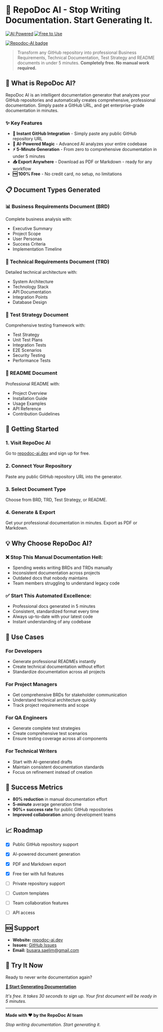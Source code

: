 # 🚀 RepoDoc AI - Stop Writing Documentation. Start Generating It.

[![AI Powered](https://img.shields.io/badge/AI-Powered-blue.svg)](https://repodoc-ai.dev)
[![Free to Use](https://img.shields.io/badge/Free-100%25-green.svg)](https://repodoc-ai.dev/signup)

<a href='https://www.saashub.com/repodoc-ai?utm_source=badge&utm_campaign=badge&utm_content=repodoc-ai&badge_variant=color&badge_kind=approved' target='_blank'><img src="https://cdn-b.saashub.com/img/badges/approved-color.png?v=1" alt="Repodoc-AI badge" style="max-width: 150px;"/></a>

> Transform any GitHub repository into professional Business Requirements, Technical Documentation, Test Strategy and README documents in under 5 minutes. **Completely free. No manual work required.**

## 🎯 What is RepoDoc AI?

RepoDoc AI is an intelligent documentation generator that analyzes your GitHub repositories and automatically creates comprehensive, professional documentation. Simply paste a GitHub URL, and get enterprise-grade documentation in minutes.

### ✨ Key Features

- **🔗 Instant GitHub Integration** - Simply paste any public GitHub repository URL
- **🤖 AI-Powered Magic** - Advanced AI analyzes your entire codebase
- **⚡ 5-Minute Generation** - From zero to comprehensive documentation in under 5 minutes
- **📥 Export Anywhere** - Download as PDF or Markdown - ready for any workflow
- **🆓 100% Free** - No credit card, no setup, no limitations

## 📋 Document Types Generated

### 📊 Business Requirements Document (BRD)
Complete business analysis with:
- Executive Summary
- Project Scope
- User Personas
- Success Criteria
- Implementation Timeline

### 🔧 Technical Requirements Document (TRD)
Detailed technical architecture with:
- System Architecture
- Technology Stack
- API Documentation
- Integration Points
- Database Design

### 🧪 Test Strategy Document
Comprehensive testing framework with:
- Test Strategy
- Unit Test Plans
- Integration Tests
- E2E Scenarios
- Security Testing
- Performance Tests

### 📖 README Document
Professional README with:
- Project Overview
- Installation Guide
- Usage Examples
- API Reference
- Contribution Guidelines

## 🚀 Getting Started

### 1. Visit RepoDoc AI
Go to [repodoc-ai.dev](https://repodoc-ai.dev) and sign up for free.

### 2. Connect Your Repository
Paste any public GitHub repository URL into the generator.

### 3. Select Document Type
Choose from BRD, TRD, Test Strategy, or README.

### 4. Generate & Export
Get your professional documentation in minutes. Export as PDF or Markdown.

## 💡 Why Choose RepoDoc AI?

### ❌ Stop This Manual Documentation Hell:
- Spending weeks writing BRDs and TRDs manually
- Inconsistent documentation across projects
- Outdated docs that nobody maintains
- Team members struggling to understand legacy code

### ✅ Start This Automated Excellence:
- Professional docs generated in 5 minutes
- Consistent, standardized format every time
- Always up-to-date with your latest code
- Instant understanding of any codebase

## 🎯 Use Cases

### For Developers
- Generate professional READMEs instantly
- Create technical documentation without effort
- Standardize documentation across all projects

### For Project Managers
- Get comprehensive BRDs for stakeholder communication
- Understand technical architecture quickly
- Track project requirements and scope

### For QA Engineers
- Generate complete test strategies
- Create comprehensive test scenarios
- Ensure testing coverage across all components

### For Technical Writers
- Start with AI-generated drafts
- Maintain consistent documentation standards
- Focus on refinement instead of creation

## 🌟 Success Metrics

- **80% reduction** in manual documentation effort
- **5-minute** average generation time
- **90%+ success rate** for public GitHub repositories
- **Improved collaboration** among development teams

## 📈 Roadmap

- [x] Public GitHub repository support
- [x] AI-powered document generation
- [x] PDF and Markdown export
- [x] Free tier with full features
- [ ] Private repository support
- [ ] Custom templates
- [ ] Team collaboration features
- [ ] API access


## 🆘 Support

- **Website:** [repodoc-ai.dev](https://repodoc-ai.dev)
- **Issues:** [GitHub Issues](https://github.com/repodoc-ai/repodoc-ai/issues)
- **Email:** busara.saelim@gmail.com

## 🎉 Try It Now

Ready to never write documentation again?

**[🚀 Start Generating Documentation](https://repodoc-ai.dev/signup)**

*It's free. It takes 30 seconds to sign up. Your first document will be ready in 5 minutes.*

---

**Made with ❤️ by the RepoDoc AI team**

*Stop writing documentation. Start generating it.*

